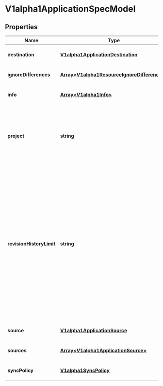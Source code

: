 # V1alpha1ApplicationSpecModel

## Properties

Name | Type | Description | Notes
------------ | ------------- | ------------- | -------------
**destination** | [**V1alpha1ApplicationDestination**](V1alpha1ApplicationDestination.md) |  | [optional] [default to undefined]
**ignoreDifferences** | [**Array&lt;V1alpha1ResourceIgnoreDifferences&gt;**](V1alpha1ResourceIgnoreDifferences.md) |  | [optional] [default to undefined]
**info** | [**Array&lt;V1alpha1Info&gt;**](V1alpha1Info.md) |  | [optional] [default to undefined]
**project** | **string** | Project is a reference to the project this application belongs to. The empty string means that application belongs to the \&#39;default\&#39; project. | [optional] [default to undefined]
**revisionHistoryLimit** | **string** | RevisionHistoryLimit limits the number of items kept in the application\&#39;s revision history, which is used for informational purposes as well as for rollbacks to previous versions. This should only be changed in exceptional circumstances. Setting to zero will store no history. This will reduce storage used. Increasing will increase the space used to store the history, so we do not recommend increasing it. Default is 10. | [optional] [default to undefined]
**source** | [**V1alpha1ApplicationSource**](V1alpha1ApplicationSource.md) |  | [optional] [default to undefined]
**sources** | [**Array&lt;V1alpha1ApplicationSource&gt;**](V1alpha1ApplicationSource.md) |  | [optional] [default to undefined]
**syncPolicy** | [**V1alpha1SyncPolicy**](V1alpha1SyncPolicy.md) |  | [optional] [default to undefined]


